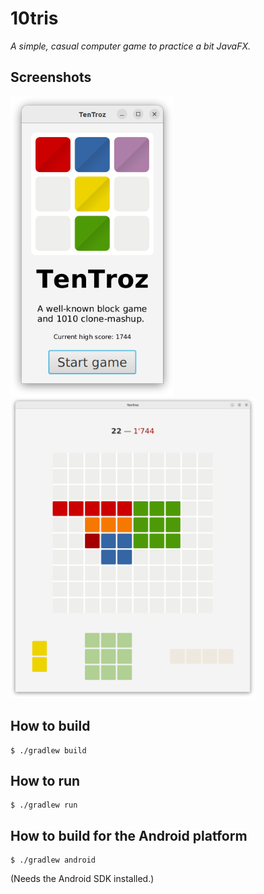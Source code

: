 # 10tris

_A simple, casual computer game to practice a bit JavaFX._

## Screenshots

[<img src="footage/tentroz_screenshot_start.png" height="480" />](footage/tentroz_screenshot_start.png)
[<img src="footage/tentroz_screenshot_game.png" height="480" />](footage/tentroz_screenshot_game.png)


## How to build

    $ ./gradlew build


## How to run

    $ ./gradlew run


## How to build for the Android platform

    $ ./gradlew android
    
(Needs the Android SDK installed.)
